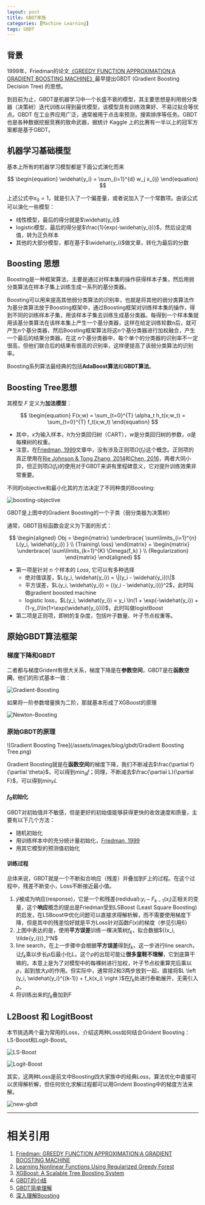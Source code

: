 ```yaml
---
layout: post
title: GBDT家族
categories: [Machine Learning]
tags: GBDT 
---
```


## 背景

1999年，Friedman的论文[《GREEDY FUNCTION APPROXIMATION:A GRADIENT BOOSTING MACHINE》](https://projecteuclid.org/download/pdf_1/euclid.aos/1013203451)最早提出GBDT (Gradient Boosting Decision Tree) 的思想。

到目前为止，GBDT是机器学习中一个长盛不衰的模型，其主要思想是利用弱分类器（决策树）迭代训练以得到最优模型，该模型具有训练效果好、不易过拟合等优点。GBDT 在工业界应用广泛，通常被用于点击率预测，搜索排序等任务。GBDT 也是各种数据挖掘竞赛的致命武器，据统计 Kaggle 上的比赛有一半以上的冠军方案都是基于GBDT。 


## 机器学习基础模型

基本上所有的机器学习模型都是下面公式演化而来

$$
\begin{equation}
   \widehat{y_i} = \sum_{i=1}^{d} w_j x_{ij}
\end{equation}
$$

上述公式中$x_0=1$，就是引入了一个偏差量，或者说加入了一个常数项。由该公式可以演化一些模型：
- 线性模型，最后的得分就是$\widehat{y_i}$
- logistic模型，最后的得分是$\frac{1}{exp(-\widehat{y_i})}$，然后设定阈值，转为正负样本
- 其他的大部分模型，都在基于$\widehat{y_i}$做文章，转化为最后的分数

## Boosting 思想

Boosting是一种框架算法，主要是通过对样本集的操作获得样本子集，然后用弱分类算法在样本子集上训练生成一系列的基分类器。

Boosting可以用来提高其他弱分类算法的识别率，也就是将其他的弱分类算法作为基分类算法放于Boosting框架中，通过Boosting框架对训练样本集的操作，得到不同的训练样本子集，用该样本子集去训练生成基分类器。每得到一个样本集就用该基分类算法在该样本集上产生一个基分类器，这样在给定训练轮数n后，就可产生n个基分类器，然后Boosting框架算法将这n个基分类器进行加权融合，产生一个最后的结果分类器。在这 n个基分类器中，每个单个的分类器的识别率不一定很高，但他们联合后的结果有很高的识别率，这样便提高了该弱分类算法的识别率。

Boosting系列算法最经典的包括**AdaBoost算法**和**GBDT算法**。


## Boosting Tree思想

其模型 $F$ 定义为**加法模型**：

$$
\begin{equation}
   F(x;w) = \sum_{t=0}^{T} \alpha_t h_t(x;w_t) = \sum_{t=0}^{T} f_t(x;w_t)
\end{equation}
$$

- 其中，$x$为输入样本，$h$为分类回归树（CART），$w$是分类回归树的参数，$\alpha$是每棵树的权重。
- 注意，在[Friedman, 1999](https://projecteuclid.org/download/pdf_1/euclid.aos/1013203451)文章中，没有涉及正则项$\Omega(f_t)$这个概念。正则项的真正使用在[Rie Johnson & Tong Zhang, 2014](https://ieeexplore.ieee.org/stamp/stamp.jsp?tp=&arnumber=6583153)和[Chen, 2016](https://arxiv.org/pdf/1603.02754.pdf)，两者大同小异，但正则项$\Omega(f_t)$的使用对于GBDT来讲有里程碑意义，它对提升训练效果非常重要。

不同的objective和最小化其的方法决定了不同种类的Boosting:

![boosting-objective](/assets/images/blog/gbdt/boosting-objective.jpg)

GBDT是上图中的Gradient Boosting的一个子类（弱分类器为决策树）

通常，GBDT目标函数会定义为下面的形式：

$$
\begin{aligned}
    Obj = \begin{matrix} \underbrace{ \sum\limits_{i=1}^{n} L(y_i, \widehat{y_i}) } \\ {Training\ loss} \end{matrix} + 
          \begin{matrix} \underbrace{ \sum\limits_{k=1}^{K} \Omega(f_k) } \\ {Regularization} \end{matrix}
\end{aligned}
$$

- 第一项是针对 $n$ 个样本的 $Loss$, 它可以有多种选择
    - 绝对值误差，$L(y_i, \widehat{y_i}) = \|(y_i - \widehat{y_i})\|$
    - 平方误差，$L(y_i, \widehat{y_i}) = {(y_i - \widehat{y_i})}^2$，此时叫做gradient boosted machine
    - logistic loss，$L(y_i, \widehat{y_i}) = y_i \ln(1 + \exp(-\widehat{y_i}) + (1-y_i)\ln(1+\exp(\widehat{y_i})))$，此时叫做logistBoost
- 第二项是正则项，即树的复杂度，包括叶子数量、叶子节点权重等。


## 原始GBDT算法框架

### 梯度下降和GBDT

二者都与梯度Grident有很大关系，梯度下降是在**参数空间**，GBDT是在**函数空间**，他们的形式基本一致：

![Gradient-Boosting](/assets/images/blog/gbdt/Gradient-Boosting.png)

如果将一阶参数增量换为二阶，那就基本形成了XGBoost的原理

![Newton-Boosting](/assets/images/blog/gbdt/Newton-Boosting.png)

### 原始GBDT的原理

![Gradient Boosting Tree](/assets/images/blog/gbdt/Gradient Boosting Tree.png)

Gradient Boosting就是在**函数空间**的梯度下降，我们不断减去$\frac{\partial f}{\partial \theta}$，可以得到$min_{\theta} f$；同理，不断减去$\frac{\partial L}{\partial F}$，可以得到$min_{F} L$

#### $f_0$初始化

GBDT对初始值并不敏感，但是更好的初始值能够获得更快的收敛速度和质量，主要有以下几个方法：

- 随机初始化
- 用训练样本中的充分统计量初始化，[Friedman, 1999](https://projecteuclid.org/download/pdf_1/euclid.aos/1013203451)
- 用其它模型的预测值初始化

#### 训练过程

总体来说，GBDT就是一个不断拟合响应（残差）并叠加到F上的过程。在这个过程中，残差不断变小，Loss不断接近最小值。

1. $\tilde{y}$被成为响应(response)，它是一个和残差(redidual):$y_i - F_{k-1}(x_i)$正相关的变量，这个**响应**概念的提出是Friedman受到LSBoost (Least Square Boosting)的启发，在LSBoost中优化问题可以直接求得解析解，而不需要使用梯度下降，但是其中的残差恰好就是平方Loss针对函数$F(x)$的梯度（参见引用6）
2. 上图中表达的是，使用**平方误差**训练一棵决策树$f_k$，拟合数据${(x_i, \tilde{y_i})}_1^N$
3. line search，在上一步骤中会根据**平方误差**得到$f_k$，这一步进行line search，让$f_k$乘以步长$\rho$后最小化$L$。这个$\rho$的出现可能让**很多童鞋不理解**，它到底算干嘛的。本意上是为了对模型中的每棵树进行加权，叶子节点权重算完后乘以$\rho$，起到放大$\rho$的作用。但实际中，通常将2和3两步放到一起，直接将$L \left (y_i, \widehat{y_i}^{(k-1)} + f_k(x_i) \right )$在$f_k$处进行泰勒展开，无需引入$\rho$。
4. 将训练出来的$f_k$叠加到F


## L2Boost 和 LogitBoost

本节挑选两个最为常用的Loss，介绍这两种Loss如何结合Grident Boosting：LS-Boost和Logit-Boost。

![LS-Boost](/assets/images/blog/gbdt/LS-Boost.png)

![Logit-Boost](/assets/images/blog/gbdt/Logit-Boost.png)

其实，这两种Loss是前文中Boosting四大家族中的经典Loss，算法优化中直接可以求得解析解，但任何优化求解过程都可以用Grident Boosting中的梯度方法来解。

![new-gbdt](/assets/images/blog/gbdt/new-gbdt.png)

---
# 相关引用
1. [Friedman: GREEDY FUNCTION APPROXIMATION:A GRADIENT BOOSTING MACHINE](https://projecteuclid.org/download/pdf_1/euclid.aos/1013203451)
2. [Learning Nonlinear Functions Using Regularized Greedy Forest](https://ieeexplore.ieee.org/stamp/stamp.jsp?tp=&arnumber=6583153)
3. [XGBoost: A Scalable Tree Boosting System](https://arxiv.org/pdf/1603.02754.pdf)
4. [GBDT的小结](https://blog.csdn.net/niuniuyuh/article/details/76922210)
5. [GBDT简单理解](https://blog.csdn.net/meanme/article/details/50914222)
6. [深入理解Boosting](https://liangyaorong.github.io/blog/2017/%E6%B7%B1%E5%85%A5%E7%90%86%E8%A7%A3Boosting/)
